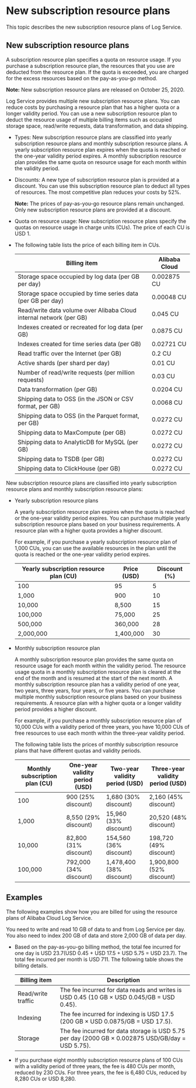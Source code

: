 # New subscription resource plans

This topic describes the new subscription resource plans of Log Service.

## New subscription resource plans

A subscription resource plan specifies a quota on resource usage. If you purchase a subscription resource plan, the resources that you use are deducted from the resource plan. If the quota is exceeded, you are charged for the excess resources based on the pay-as-you-go method.

**Note:** New subscription resource plans are released on October 25, 2020.

Log Service provides multiple new subscription resource plans. You can reduce costs by purchasing a resource plan that has a higher quota or a longer validity period. You can use a new subscription resource plan to deduct the resource usage of multiple billing items such as occupied storage space, read/write requests, data transformation, and data shipping.

-   Types: New subscription resource plans are classified into yearly subscription resource plans and monthly subscription resource plans. A yearly subscription resource plan expires when the quota is reached or the one-year validity period expires. A monthly subscription resource plan provides the same quota on resource usage for each month within the validity period.
-   Discounts: A new type of subscription resource plan is provided at a discount. You can use this subscription resource plan to deduct all types of resources. The most competitive plan reduces your costs by 52%.

    **Note:** The prices of pay-as-you-go resource plans remain unchanged. Only new subscription resource plans are provided at a discount.

-   Quota on resource usage: New subscription resource plans specify the quotas on resource usage in charge units \(CUs\). The price of each CU is USD 1.
-   The following table lists the price of each billing item in CUs.

    |Billing item|Alibaba Cloud|
    |------------|-------------|
    |Storage space occupied by log data \(per GB per day\)|0.002875 CU|
    |Storage space occupied by time series data \(per GB per day\)|0.00048 CU|
    |Read/write data volume over Alibaba Cloud internal network \(per GB\)|0.045 CU|
    |Indexes created or recreated for log data \(per GB\)|0.0875 CU|
    |Indexes created for time series data \(per GB\)|0.02721 CU|
    |Read traffic over the Internet \(per GB\)|0.2 CU|
    |Active shards \(per shard per day\)|0.01 CU|
    |Number of read/write requests \(per million requests\)|0.03 CU|
    |Data transformation \(per GB\)|0.0204 CU|
    |Shipping data to OSS \(in the JSON or CSV format, per GB\)|0.0068 CU|
    |Shipping data to OSS \(in the Parquet format, per GB\)|0.0272 CU|
    |Shipping data to MaxCompute \(per GB\)|0.0272 CU|
    |Shipping data to AnalyticDB for MySQL \(per GB\)|0.0272 CU|
    |Shipping data to TSDB \(per GB\)|0.0272 CU|
    |Shipping data to ClickHouse \(per GB\)|0.0272 CU|


New subscription resource plans are classified into yearly subscription resource plans and monthly subscription resource plans:

-   Yearly subscription resource plans

    A yearly subscription resource plan expires when the quota is reached or the one-year validity period expires. You can purchase multiple yearly subscription resource plans based on your business requirements. A resource plan with a higher quota provides a higher discount.

    For example, if you purchase a yearly subscription resource plan of 1,000 CUs, you can use the available resources in the plan until the quota is reached or the one-year validity period expires.

    |Yearly subscription resource plan \(CU\)|Price \(USD\)|Discount \(%\)|
    |----------------------------------------|-------------|--------------|
    |100|95|5|
    |1,000|900|10|
    |10,000|8,500|15|
    |100,000|75,000|25|
    |500,000|360,000|28|
    |2,000,000|1,400,000|30|

-   Monthly subscription resource plan

    A monthly subscription resource plan provides the same quota on resource usage for each month within the validity period. The resource usage quota in a monthly subscription resource plan is cleared at the end of the month and is resumed at the start of the next month. A monthly subscription resource plan has a validity period of one year, two years, three years, four years, or five years. You can purchase multiple monthly subscription resource plans based on your business requirements. A resource plan with a higher quota or a longer validity period provides a higher discount.

    For example, if you purchase a monthly subscription resource plan of 10,000 CUs with a validity period of three years, you have 10,000 CUs of free resources to use each month within the three-year validity period.

    The following table lists the prices of monthly subscription resource plans that have different quotas and validity periods.

    |Monthly subscription plan \(CU\)|One-year validity period \(USD\)|Two-year validity period \(USD\)|Three-year validity period \(USD\)|
    |--------------------------------|--------------------------------|--------------------------------|----------------------------------|
    |100|900 \(25% discount\)|1,680 \(30% discount\)|2,160 \(45% discount\)|
    |1,000|8,550 \(29% discount\)|15,960 \(33% discount\)|20,520 \(48% discount\)|
    |10,000|82,800 \(31% discount\)|154,560 \(36% discount\)|198,720 \(49% discount\)|
    |100,000|792,000 \(34% discount\)|1,478,400 \(38% discount\)|1,900,800 \(52% discount\)|


## Examples

The following examples show how you are billed for using the resource plans of Alibaba Cloud Log Service.

You need to write and read 10 GB of data to and from Log Service per day. You also need to index 200 GB of data and store 2,000 GB of data per day.

-   Based on the pay-as-you-go billing method, the total fee incurred for one day is USD 23.7\(USD 0.45 + USD 17.5 + USD 5.75 = USD 23.7\). The total fee incurred per month is USD 711. The following table shows the billing details.

    |Billing item|Description|
    |------------|-----------|
    |Read/write traffic|The fee incurred for data reads and writes is USD 0.45 \(10 GB × USD 0.045/GB = USD 0.45\).|
    |Indexing|The fee incurred for indexing is USD 17.5 \(200 GB × USD 0.0875/GB = USD 17.5\).|
    |Storage|The fee incurred for data storage is USD 5.75 per day \(2000 GB × 0.002875 USD/GB/day = USD 5.75\).|

-   If you purchase eight monthly subscription resource plans of 100 CUs with a validity period of three years, the fee is 480 CUs per month, reduced by 230 CUs. For three years, the fee is 6,480 CUs, reduced by 8,280 CUs or USD 8,280.

